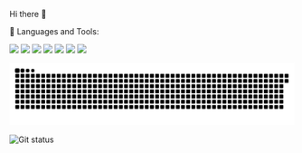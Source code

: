 Hi there 👋


🚀 Languages and Tools:

![](https://img.shields.io/badge/-Python-3776AB?logo=Python&logoColor=fff)
![](https://img.shields.io/badge/-Django-092E20?logo=Django&logoColor=fff)
![](https://img.shields.io/badge/-Git-F05032?logo=Git&logoColor=fff)
![](https://img.shields.io/badge/-GitHub-181717?logo=GitHub&logoColor=fff)
![](https://img.shields.io/badge/-Docker-2496ED?logo=Docker&logoColor=fff)
![](https://img.shields.io/badge/-Postgresql-4169E1?logo=Postgresql&logoColor=fff)
![](https://img.shields.io/badge/-Sqlite3-003B57?logo=Sqlite3&logoColor=fff)


![Git hub snake](https://raw.githubusercontent.com/theMir8/theMir8/9973dc63b67e2628603de8868cce7a069ff00873/github-contribution-grid-snake.svg)

![Git status](https://github-readme-stats.vercel.app/api?username=Begzod2004&count_private=true&show_icons=true&theme=radical)


